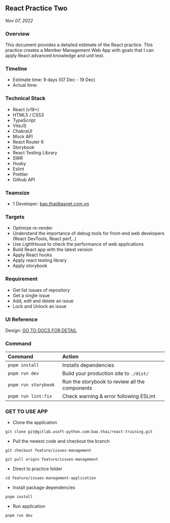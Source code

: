 ## React Practice Two ##
*Nov 07, 2022*

### Overview ###

This document provides a detailed estimate of the React practice. This practice creates a Member Management Web App with goals that I can apply React advanced knowledge and unit test.

### Timeline ###

- Estimate time:  9 days (07 Dec - 19 Dec)
- Actual time: 

### Technical Stack ###

- React (v18+)
- HTML5 / CSS3
- TypeScript
- ViteJS
- ChakraUI
- Mock API
- React Router 6
- Storybook
- React Testing Library
- SWR
- Husky
- Eslint
- Prettier
- Github API

### Teamsize ###

- 1 Developer: bao.thai@asnet.com.vn

### Targets ###

- Optimize re-render
- Understand the importance of debug tools for front-end web developers (React DevTools, React perf,..)
- Use LightHouse to check the performance of web applications
- Build React app with the latest version
- Apply React hooks
- Apply react testing library
- Apply storybook

### Requirement ###

- Get list issues of repository
- Get a single issue
- Add, edit and delete an issue
- Lock and Unlock an issue

### UI Reference ###

Design: [GO TO DOCS FOR DETAIL](https://docs.google.com/document/d/1O_Pb3FCuSPDrxcxf7aJye_38SZGk_tM2)


### Command ###

| Command                 | Action                                             |
| :---------------------  | :------------------------------------------------- |
| `pnpm install`          | Installs dependencies                              |
| `pnpm run dev`          | Build your production site to `./dist/`            |
| `pnpm run storybook`    | Run the storybook to review all the components     |
| `pnpm run lint:fix    ` | Check warning & error following ESLint             |

### GET TO USE APP ###

- Clone the application

`git clone git@gitlab.asoft-python.com:bao.thai/react-training.git`

- Pull the newest code and checkout the branch

`git checkout feature/issues-management`

`git pull origin feature/issues-management`

- Direct to practice folder

`cd feature/issues-management-application`

- Install package dependencies

`pnpm install`

- Run application

`pnpm run dev`
